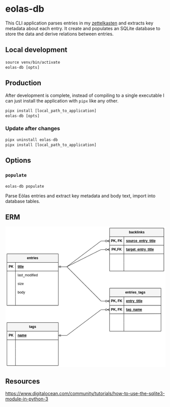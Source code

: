 # eolas-db

This CLI application parses entries in my
[zettelkasten](https://github.com/thomasabishop/eolas) and extracts key metadata
about each entry. It create and populates an SQLite database to store the data and derive
relations between entries.

## Local development

```
source venv/bin/activate
eolas-db [opts]
```

## Production

After development is complete, instead of compiling to a single executable I can just install the application
with `pipx` like any other.

```
pipx install [local_path_to_application]
eolas-db [opts]
```

### Update after changes

```
pipx uninstall eolas-db
pipx install [local_path_to_application]
```

## Options

### `populate`

```
eolas-db populate
```

Parse Eòlas entries and extract key metadata and body text, import into database
tables.

## ERM

![ERM diagram for eolas-db](./eolas-db-ERM.png)

## Resources

https://www.digitalocean.com/community/tutorials/how-to-use-the-sqlite3-module-in-python-3
